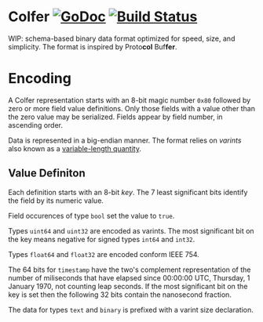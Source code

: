 # Colfer [![GoDoc](https://godoc.org/github.com/pascaldekloe/colfer/go?status.svg)](https://godoc.org/github.com/pascaldekloe/colfer/go) [![Build Status](https://travis-ci.org/pascaldekloe/colfer.svg?branch=master)](https://travis-ci.org/pascaldekloe/colfer)

WIP: schema-based binary data format optimized for speed, size, and simplicity.
The format is inspired by Proto**col** Buf**fer**.


# Encoding

A Colfer representation starts with an 8-bit magic number `0x80` followed by
zero or more field value definitions. Only those fields with a value other than
the zero value may be serialized. Fields appear by field number, in ascending
order.

Data is represented in a big-endian manner. The format relies on *varints* also
known as a
[variable-length quantity](https://en.wikipedia.org/wiki/Variable-length_quantity).


## Value Definiton

Each definition starts with an 8-bit *key*. The 7 least significant bits
identify the field by its numeric value.

Field occurences of type `bool` set the value to `true`.

Types `uint64` and `uint32` are encoded as varints. The most significant bit on
the key means negative for signed types `int64` and `int32`.

Types `float64` and `float32` are encoded conform IEEE 754.

The 64 bits for `timestamp` have the two's complement representation of the
number of miliseconds that have elapsed since 00:00:00 UTC, Thursday, 1 January
1970, not counting leap seconds. If the most significant bit on the key is set
then the following 32 bits contain the nanosecond fraction.

The data for types `text` and `binary` is prefixed with a varint size
declaration.
